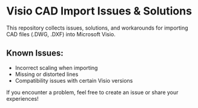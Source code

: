 # Visio CAD Import Issues & Solutions
This repository collects issues, solutions, and workarounds for importing CAD files (.DWG, .DXF) into Microsoft Visio.

## Known Issues:
- Incorrect scaling when importing
- Missing or distorted lines
- Compatibility issues with certain Visio versions

If you encounter a problem, feel free to create an issue or share your experiences!
